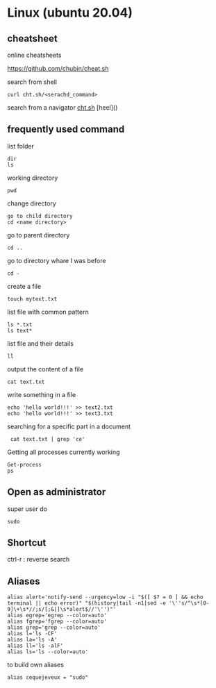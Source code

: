 # Linux (ubuntu 20.04)

## cheatsheet

online cheatsheets

https://github.com/chubin/cheat.sh

search from shell
```shell
curl cht.sh/<serachd_command>
```

search from a navigator 
[cht.sh](https://cheat.sh)
[heel](<a href="https://cheat.sh" target="_blank"></a>)
## frequently used command

list folder 
```shell
dir
ls
```

working directory
```shell
pwd
```

change directory
```shell
go to child directory
cd <name directory>
```

go to parent directory
```shell
cd ..
```

go to directory whare I was before 
```shell
cd -
```
  
create a file 
```shell
touch mytext.txt
```
  
list file with common pattern 
```shell
ls *.txt
ls text*
```

list file and their details 
```shell
ll
```
  
output the content of a file 
```shell
cat text.txt
```
  
write something in a file 
```shell
echo 'hello world!!!' >> text2.txt
echo 'hello world!!!' >> text3.txt
```

searching for a specific part in a document
```shell
 cat text.txt | grep 'ce'
 ```

Getting all processes currently working 
```shel
Get-process
ps 
```

## Open as administrator 

super user do 
```shell
sudo
```

## Shortcut
  
ctrl-r : reverse search


## Aliases

```shell
alias alert='notify-send --urgency=low -i "$([ $? = 0 ] && echo terminal || echo error)" "$(history|tail -n1|sed -e '\''s/^\s*[0-9]\+\s*//;s/[;&|]\s*alert$//'\'')"'
alias egrep='egrep --color=auto'
alias fgrep='fgrep --color=auto'
alias grep='grep --color=auto'
alias l='ls -CF'
alias la='ls -A'
alias ll='ls -alF'
alias ls='ls --color=auto'
```

to build own aliases 

```shell
alias cequejeveux = "sudo"
```


